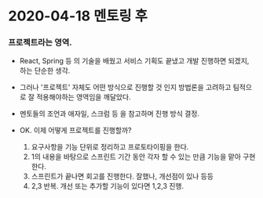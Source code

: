 # 2020-04-18 멘토링 후

### 프로젝트라는 영역.

- React, Spring 등 의 기술을 배웠고 서비스 기획도 끝냈고 개발 진행하면 되겠지, 하는 단순한 생각.
- 그러나 '프로젝트' 자체도 어떤 방식으로 진행할 것 인지 방법론을 고려하고 팀적으로 잘 적용해야하는 영역임을 깨달았다.
- 멘토들의 조언과 애자일, 스크럼 등 을 참고하며 진행 방식 결정.
- OK. 이제 어떻게 프로젝트를 진행할까?

  1. 요구사항을 기능 단위로 정리하고 프로토타이핑을 한다.
  2. 1의 내용을 바탕으로 스프린트 기간 동안 각자 할 수 있는 만큼 기능을 맡아 구현한다.
  3. 스프린트가 끝나면 회고를 진행한다. 잘했나, 개선점이 있나 등등
  4. 2,3 반복. 개선 또는 추가할 기능이 있다면 1,2,3 진행.

